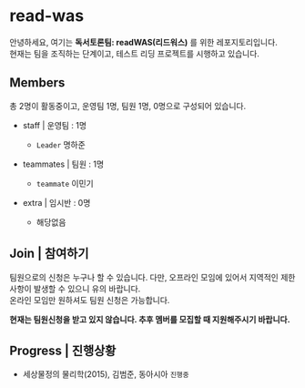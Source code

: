 # read-was
안녕하세요, 여기는 **독서토론팀: readWAS(리드워스)** 를 위한 레포지토리입니다.  
현재는 팀을 조직하는 단계이고, 테스트 리딩 프로젝트를 시행하고 있습니다.

## Members
총 2명이 활동중이고, 운영팀 1명, 팀원 1명,  0명으로 구성되어 있습니다.
- staff | 운영팀 : 1명

  - `Leader` 명하준

- teammates | 팀원 : 1명

  - `teammate` 이민기

- extra | 임시반 : 0명

  - 해당없음

## Join | 참여하기
팀원으로의 신청은 누구나 할 수 있습니다.
다만, 오프라인 모임에 있어서 지역적인 제한사항이 발생할 수 있으니 유의 바랍니다.  
온라인 모임만 원하셔도 팀원 신청은 가능합니다.  

**현재는 팀원신청을 받고 있지 않습니다. 추후 멤버를 모집할 때 지원해주시기 바랍니다.**

## Progress | 진행상황
- 세상물정의 물리학(2015), 김범준, 동아시아 `진행중`
